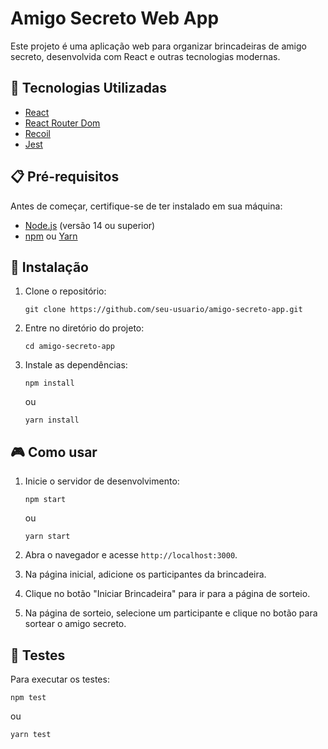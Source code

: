 # Amigo Secreto Web App

Este projeto é uma aplicação web para organizar brincadeiras de amigo secreto, desenvolvida com React e outras tecnologias modernas.

## 🚀 Tecnologias Utilizadas

- [React](https://reactjs.org/)
- [React Router Dom](https://reactrouter.com/)
- [Recoil](https://recoiljs.org/)
- [Jest](https://jestjs.io/)

## 📋 Pré-requisitos

Antes de começar, certifique-se de ter instalado em sua máquina:

- [Node.js](https://nodejs.org/) (versão 14 ou superior)
- [npm](https://www.npmjs.com/) ou [Yarn](https://yarnpkg.com/)

## 🔧 Instalação

1. Clone o repositório:
   ```
   git clone https://github.com/seu-usuario/amigo-secreto-app.git
   ```

2. Entre no diretório do projeto:
   ```
   cd amigo-secreto-app
   ```

3. Instale as dependências:
   ```
   npm install
   ```
   ou
   ```
   yarn install
   ```

## 🎮 Como usar

1. Inicie o servidor de desenvolvimento:
   ```
   npm start
   ```
   ou
   ```
   yarn start
   ```

2. Abra o navegador e acesse `http://localhost:3000`.

3. Na página inicial, adicione os participantes da brincadeira.

4. Clique no botão "Iniciar Brincadeira" para ir para a página de sorteio.

5. Na página de sorteio, selecione um participante e clique no botão para sortear o amigo secreto.

## 🧪 Testes

Para executar os testes:

```
npm test
```
ou
```
yarn test
```
